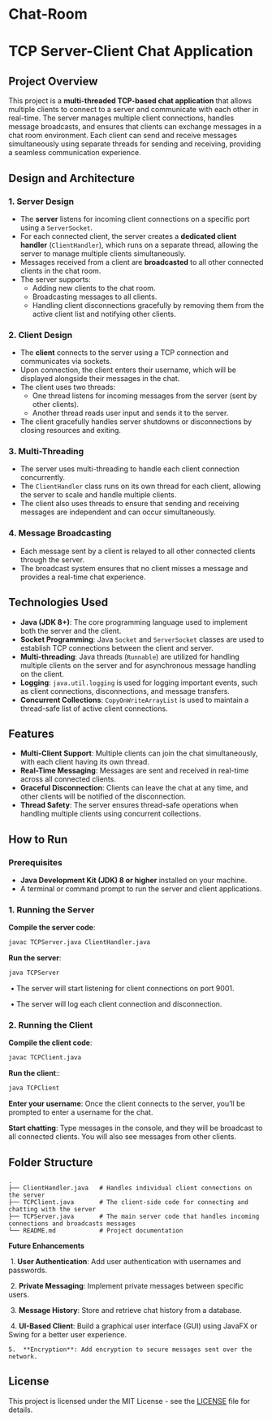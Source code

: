 # Chat-Room



# TCP Server-Client Chat Application



## Project Overview

This project is a **multi-threaded TCP-based chat application** that allows multiple clients to connect to a server and communicate with each other in real-time. The server manages multiple client connections, handles message broadcasts, and ensures that clients can exchange messages in a chat room environment. Each client can send and receive messages simultaneously using separate threads for sending and receiving, providing a seamless communication experience.



## Design and Architecture

### 1. **Server Design**
- The **server** listens for incoming client connections on a specific port using a `ServerSocket`.
- For each connected client, the server creates a **dedicated client handler** (`ClientHandler`), which runs on a separate thread, allowing the server to manage multiple clients simultaneously.
- Messages received from a client are **broadcasted** to all other connected clients in the chat room.
- The server supports:
  - Adding new clients to the chat room.
  - Broadcasting messages to all clients.
  - Handling client disconnections gracefully by removing them from the active client list and notifying other clients.

### 2. **Client Design**
- The **client** connects to the server using a TCP connection and communicates via sockets.
- Upon connection, the client enters their username, which will be displayed alongside their messages in the chat.
- The client uses two threads:
  - One thread listens for incoming messages from the server (sent by other clients).
  - Another thread reads user input and sends it to the server.
- The client gracefully handles server shutdowns or disconnections by closing resources and exiting.

### 3. **Multi-Threading**
- The server uses multi-threading to handle each client connection concurrently.
- The `ClientHandler` class runs on its own thread for each client, allowing the server to scale and handle multiple clients.
- The client also uses threads to ensure that sending and receiving messages are independent and can occur simultaneously.



### 4. **Message Broadcasting**
- Each message sent by a client is relayed to all other connected clients through the server.
- The broadcast system ensures that no client misses a message and provides a real-time chat experience.



## Technologies Used

- **Java (JDK 8+)**: The core programming language used to implement both the server and the client.
- **Socket Programming**: Java `Socket` and `ServerSocket` classes are used to establish TCP connections between the client and server.
- **Multi-threading**: Java threads (`Runnable`) are utilized for handling multiple clients on the server and for asynchronous message handling on the client.
- **Logging**: `java.util.logging` is used for logging important events, such as client connections, disconnections, and message transfers.
- **Concurrent Collections**: `CopyOnWriteArrayList` is used to maintain a thread-safe list of active client connections.



## Features

- **Multi-Client Support**: Multiple clients can join the chat simultaneously, with each client having its own thread.
- **Real-Time Messaging**: Messages are sent and received in real-time across all connected clients.
- **Graceful Disconnection**: Clients can leave the chat at any time, and other clients will be notified of the disconnection.
- **Thread Safety**: The server ensures thread-safe operations when handling multiple clients using concurrent collections.



## How to Run

### Prerequisites

- **Java Development Kit (JDK) 8 or higher** installed on your machine.
- A terminal or command prompt to run the server and client applications.

### 1. Running the Server

**Compile the server code**:

```bash
javac TCPServer.java ClientHandler.java
```

**Run the server**:

```bash
java TCPServer
```

​	•	The server will start listening for client connections on port 9001.

​	•	The server will log each client connection and disconnection.

### **2. Running the Client**

**Compile the client code**:

```bash
javac TCPClient.java
```

**Run the client**::

```bash
java TCPClient
```

**Enter your username**: Once the client connects to the server, you’ll be prompted to enter a username for the chat.

**Start chatting**: Type messages in the console, and they will be broadcast to all connected clients. You will also see messages from other clients.



## **Folder Structure**

```
.
├── ClientHandler.java   # Handles individual client connections on the server
├── TCPClient.java       # The client-side code for connecting and chatting with the server
├── TCPServer.java       # The main server code that handles incoming connections and broadcasts messages
└── README.md            # Project documentation
```

**Future Enhancements**

​	1.	**User Authentication**: Add user authentication with usernames and passwords.

​	2.	**Private Messaging**: Implement private messages between specific users.

​	3.	**Message History**: Store and retrieve chat history from a database.

​	4.	**UI-Based Client**: Build a graphical user interface (GUI) using JavaFX or Swing for a better user experience.

	5.	**Encryption**: Add encryption to secure messages sent over the network.



## **License**

This project is licensed under the MIT License - see the [LICENSE](LICENSE) file for details.